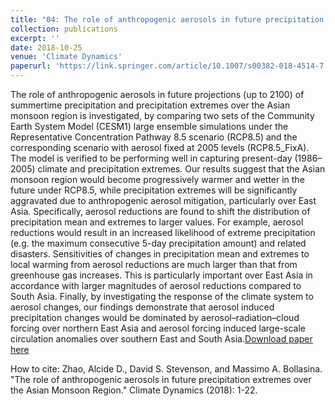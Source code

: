 ```yaml
---
title: "04: The role of anthropogenic aerosols in future precipitation extremes over the Asian Monsoon Region"
collection: publications
excerpt: ''
date: 2018-10-25
venue: 'Climate Dynamics'
paperurl: 'https://link.springer.com/article/10.1007/s00382-018-4514-7'
---
```

The role of anthropogenic aerosols in future projections (up to 2100) of summertime precipitation and precipitation extremes over the Asian monsoon region is investigated, by comparing two sets of the Community Earth System Model (CESM1) large ensemble simulations under the Representative Concentration Pathway 8.5 scenario (RCP8.5) and the corresponding scenario with aerosol fixed at 2005 levels (RCP8.5_FixA). The model is verified to be performing well in capturing present-day (1986–2005) climate and precipitation extremes. Our results suggest that the Asian monsoon region would become progressively warmer and wetter in the future under RCP8.5, while precipitation extremes will be significantly aggravated due to anthropogenic aerosol mitigation, particularly over East Asia. Specifically, aerosol reductions are found to shift the distribution of precipitation mean and extremes to larger values. For example, aerosol reductions would result in an increased likelihood of extreme precipitation (e.g. the maximum consecutive 5-day precipitation amount) and related disasters. Sensitivities of changes in precipitation mean and extremes to local warming from aerosol reductions are much larger than that from greenhouse gas increases. This is particularly important over East Asia in accordance with larger magnitudes of aerosol reductions compared to South Asia. Finally, by investigating the response of the climate system to aerosol changes, our findings demonstrate that aerosol induced precipitation changes would be dominated by aerosol–radiation–cloud forcing over northern East Asia and aerosol forcing induced large-scale circulation anomalies over southern East and South Asia.[Download paper here](https://link.springer.com/article/10.1007/s00382-018-4514-7)

How to cite: Zhao, Alcide D., David S. Stevenson, and Massimo A. Bollasina. "The role of anthropogenic aerosols in future precipitation extremes over the Asian Monsoon Region." Climate Dynamics (2018): 1-22.
